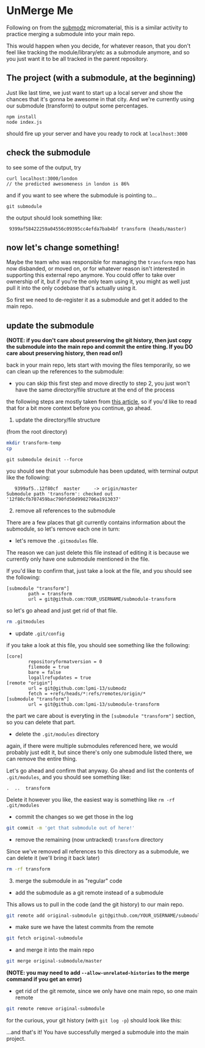 # UnMerge Me

Following on from the [submodz](https://github.com/lpmi-13/submodz) micromaterial, this is a similar activity to practice merging a submodule into your main repo.

This would happen when you decide, for whatever reason, that you don't feel like
tracking the module/library/etc as a submodule anymore, and so you just want it
to be all tracked in the parent repository.

## The project (with a submodule, at the beginning)

Just like last time, we just want to start up a local server and show the
chances that it's gonna be awesome in that city. And we're currently using our
submodule (transform) to output some percentages.

```
npm install
node index.js
```

should fire up your server and have you ready to rock at `localhost:3000`

## check the submodule

to see some of the output, try

```
curl localhost:3000/london
// the predicted awesomeness in london is 86%
```

and if you want to see where the submodule is pointing to...

```
git submodule
```

the output should look something like:

```
 9399af58422259a04556c09395cc4efda7bab4bf transform (heads/master)
```

## now let's change something!

Maybe the team who was responsible for managing the `transform` repo has now
disbanded, or moved on, or for whatever reason isn't interested in supporting this external repo anymore. You could offer to take over ownership of it, but if you're the only team using it, you might as well just pull it into the only
codebase that's actually using it.

So first we need to de-register it as a submodule and get it added to the main repo.

## update the submodule

**(NOTE: if you don't care about preserving the git history, then just copy the submodule into the main repo and commit the entire thing. If you DO care about preserving history, then read on!)**

back in your main repo, lets start with moving the files temporarily, so we can clean up the references to the submodule:

- you can skip this first step and move directly to step 2, you just won't have the same directory/file structure at the end of the process

the following steps are mostly taken from [this article](https://medium.com/walkme-engineering/how-to-merge-a-git-submodule-into-its-main-repository-d83a215a319c), so if you'd like to read that for a bit more context before you continue, go ahead.

1) update the directory/file structure

(from the root directory)
```bash
mkdir transform-temp
cp
```

```
git submodule deinit --force
```

you should see that your submodule has been updated, with terminal output like the following:

```
   9399af5..12f80cf  master     -> origin/master
Submodule path 'transform': checked out '12f80cfb707459bac790fd50d9982706a1913037'
```

2) remove all references to the submodule

There are a few places that git currently contains information about the submodule, so let's remove each one in turn:

- let's remove the `.gitmodules` file.

The reason we can just delete this file instead of editing it is because we currently only have one submodule mentioned in the file.

If you'd like to confirm that, just take a look at the file, and you should see the following:

```
[submodule "transform"]
        path = transform
        url = git@github.com:YOUR_USERNAME/submodule-transform
```

so let's go ahead and just get rid of that file.

```bash
rm .gitmodules
```

- update `.git/config`

if you take a look at this file, you should see something like the following:

```
[core]
        repositoryformatversion = 0
        filemode = true
        bare = false
        logallrefupdates = true
[remote "origin"]
        url = git@github.com:lpmi-13/submodz
        fetch = +refs/heads/*:refs/remotes/origin/*
[submodule "transform"]
        url = git@github.com:lpmi-13/submodule-transform
```

the part we care about is everyting in the `[submodule "transform"]` section, so you can delete that part.

- delete the `.git/modules` directory

again, if there were multiple submodules referenced here, we would probably just edit it, but since there's only one submodule listed there, we can remove the entire thing.

Let's go ahead and confirm that anyway. Go ahead and list the contents of `.git/modules`, and you should see something like:

```
.  ..  transform
```

Delete it however you like, the easiest way is something like `rm -rf .git/modules`

- commit the changes so we get those in the log

```bash
git commit -m 'get that submodule out of here!'
```

- remove the remaining (now untracked) `transform` directory

Since we've removed all references to this directory as a submodule, we can delete it (we'll bring it back later)

```bash
rm -rf transform
```

3) merge the submodule in as "regular" code

- add the submodule as a git remote instead of a submodule

This allows us to pull in the code (and the git history) to our main repo.

```bash
git remote add original-submodule git@github.com/YOUR_USERNAME/submodule-transform
```

- make sure we have the latest commits from the remote

```bash
git fetch original-submodule
```

- and merge it into the main repo

```bash
git merge original-submodule/master
```
**(NOTE: you may need to add `--allow-unrelated-histories` to the merge command if you get an error)**

- get rid of the git remote, since we only have one main repo, so one main remote

```bash
git remote remove original-submodule
```


for the curious, your git history (with `git log -p`) should look like this:

...and that's it! You have successfully merged a submodule into the main project.
